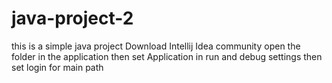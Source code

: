 # java-project-2
this is a simple java project 
Download Intellij Idea community 
open the folder in the application
then set Application in run and debug settings 
then set login for main path

